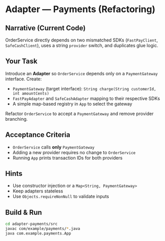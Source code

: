 
# Adapter — Payments (Refactoring)

## Narrative (Current Code)
OrderService directly depends on two mismatched SDKs (`FastPayClient`, `SafeCashClient`), uses a string `provider` switch, and duplicates glue logic.

## Your Task
Introduce an **Adapter** so `OrderService` depends only on a `PaymentGateway` interface. Create:
- `PaymentGateway` (target interface): `String charge(String customerId, int amountCents)`
- `FastPayAdapter` and `SafeCashAdapter` mapping to their respective SDKs
- A simple map-based registry in `App` to select the gateway

Refactor `OrderService` to accept a `PaymentGateway` and remove provider branching.

## Acceptance Criteria
- `OrderService` calls **only** `PaymentGateway`
- Adding a new provider requires no change to `OrderService`
- Running `App` prints transaction IDs for both providers

## Hints
- Use constructor injection or a `Map<String, PaymentGateway>`
- Keep adapters stateless
- Use `Objects.requireNonNull` to validate inputs

## Build & Run
```bash
cd adapter-payments/src
javac com/example/payments/*.java
java com.example.payments.App
```
